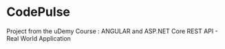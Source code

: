 # CodePulse

Project from the uDemy Course : ANGULAR and ASP.NET Core REST API - Real World Application
